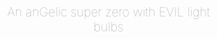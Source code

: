 
<h1 align='center' style='font-weight: 100 !important; color: #9e9e9e !important;'>An anGelic super zero with EVIL light bulbs</h1>


